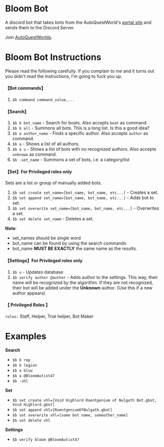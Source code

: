 # Bloom Bot
A discord bot that takes bots from the AutoQuestWorld's [portal site](http://adventurequest.life/) and sends them to the Discord Server.

Join [AutoQuestWorlds](https://discord.gg/NQBemdbnyW).



# Bloom Bot Instructions

Please read the following carefully. If you complain to me and it turns out you didn't read the instructions, I'm going to fuck you up.



#### 【Bot commands】
1. `$b command command_value,...` 




#### 【Search】
1. `$b b bot_name`  - Search for boats. Also accepts `boat`  as command.
2. `$b b all`  - Summons all bots. This is a long list. Is this a good idea?
3. `$b a author_name` - Finds a specific author. Also accepts `author`  as command. 
4. `$b a` - Shows a list of all authors.
5. `$b a u`  - Shows a list of bots with no recognized authors. Also accepts `unknown`  as command. 
6. `$b -set_name` - Summons a set of bots, i.e. a category/list



#### 【Set】For Privileged roles only

Sets are a list or group of manually added bots.

1. `$b set create set_name=[bot_name, bot_name, etc...]` - Creates a set.
2. `$b set append set_name=[bot_name, bot_name, etc...]` - Adds bot to set.
3. `$b set overwrite set_name=[bot_name, bot_name, etc...]`  - Overwrites a set.
4. `$b set delete set_name` - Deletes a set.

**Note**:
- set_names should be single word
- bot_name can be found by using the search commands
- bot_name **MUST BE EXACTLY** the same name as the results.                                               



#### 【Settings】For Privileged roles only

1. `$b u`  - Updates database
2. `$b verify author @author` - Adds author to the settings. This way, their name will be recognized by the algorithm. If they are not recognized, their bot will be added under the **Unknown** author. (Use this if a new author appears)



#### 【 **Privileged Roles** 】

`roles:` Staff, Helper, Trial helper, Bot Maker





# Examples

**Search**

- `$b b rep` 
- `$b b legion` 
- `$b a bluu`
- `$b a @BloomAutist47`
- `$b -vhl`



**Set** 

- `$b set create vhl=[Void Highlord Roentgenium of Nulgath Bot.gbot, Void Highlord.gbot]`
- `$b set append vhl=[RoentgeniumOfNulgath.gbot]` 
- `$b set overwrite vhl=[some bot name, someother_name]`   
- `$b set delete vhl` 



**Settings**

- `$b verify bloom @BloomAutist47`